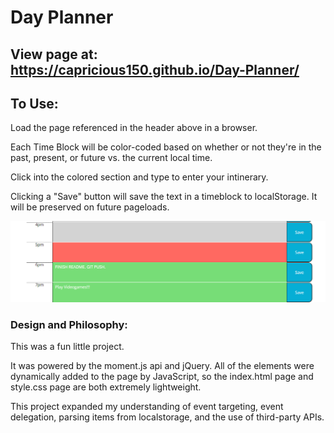 # Day Planner

## View page at: https://capricious150.github.io/Day-Planner/

## To Use:
Load the page referenced in the header above in a browser.

Each Time Block will be color-coded based on whether or not they're in the past, present, or future vs. the current local time. 

Click into the colored section and type to enter your intinerary.

Clicking a "Save" button will save the text in a timeblock to localStorage. It will be preserved on future pageloads.


![Preview Image](/assets/images/Page_Preview.PNG)

### Design and Philosophy:
This was a fun little project. 

It was powered by the moment.js api and jQuery. All of the elements were dynamically added to the page by JavaScript, so the index.html page and style.css page are both extremely lightweight. 

This project expanded my understanding of event targeting, event delegation, parsing items from localstorage, and the use of third-party APIs.